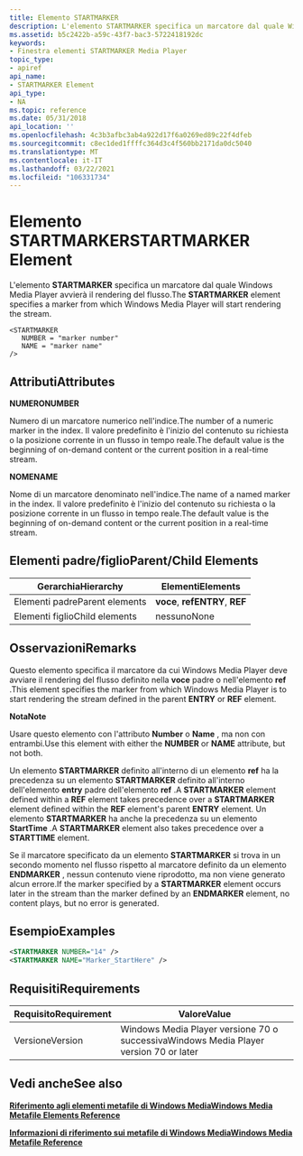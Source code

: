 ```yaml
---
title: Elemento STARTMARKER
description: L'elemento STARTMARKER specifica un marcatore dal quale Windows Media Player avvierà il rendering del flusso.
ms.assetid: b5c2422b-a59c-43f7-bac3-5722418192dc
keywords:
- Finestra elementi STARTMARKER Media Player
topic_type:
- apiref
api_name:
- STARTMARKER Element
api_type:
- NA
ms.topic: reference
ms.date: 05/31/2018
api_location: ''
ms.openlocfilehash: 4c3b3afbc3ab4a922d17f6a0269ed89c22f4dfeb
ms.sourcegitcommit: c8ec1ded1ffffc364d3c4f560bb2171da0dc5040
ms.translationtype: MT
ms.contentlocale: it-IT
ms.lasthandoff: 03/22/2021
ms.locfileid: "106331734"
---
```

# <a name="startmarker-element"></a><span data-ttu-id="5ab0c-104">Elemento STARTMARKER</span><span class="sxs-lookup"><span data-stu-id="5ab0c-104">STARTMARKER Element</span></span>

<span data-ttu-id="5ab0c-105">L'elemento **STARTMARKER** specifica un marcatore dal quale Windows Media Player avvierà il rendering del flusso.</span><span class="sxs-lookup"><span data-stu-id="5ab0c-105">The **STARTMARKER** element specifies a marker from which Windows Media Player will start rendering the stream.</span></span>

``` syntax
<STARTMARKER
   NUMBER = "marker number"
   NAME = "marker name"
/>
```

## <a name="attributes"></a><span data-ttu-id="5ab0c-106">Attributi</span><span class="sxs-lookup"><span data-stu-id="5ab0c-106">Attributes</span></span>

<span data-ttu-id="5ab0c-107">**NUMERO**</span><span class="sxs-lookup"><span data-stu-id="5ab0c-107">**NUMBER**</span></span>

<span data-ttu-id="5ab0c-108">Numero di un marcatore numerico nell'indice.</span><span class="sxs-lookup"><span data-stu-id="5ab0c-108">The number of a numeric marker in the index.</span></span> <span data-ttu-id="5ab0c-109">Il valore predefinito è l'inizio del contenuto su richiesta o la posizione corrente in un flusso in tempo reale.</span><span class="sxs-lookup"><span data-stu-id="5ab0c-109">The default value is the beginning of on-demand content or the current position in a real-time stream.</span></span>

<span data-ttu-id="5ab0c-110">**NOME**</span><span class="sxs-lookup"><span data-stu-id="5ab0c-110">**NAME**</span></span>

<span data-ttu-id="5ab0c-111">Nome di un marcatore denominato nell'indice.</span><span class="sxs-lookup"><span data-stu-id="5ab0c-111">The name of a named marker in the index.</span></span> <span data-ttu-id="5ab0c-112">Il valore predefinito è l'inizio del contenuto su richiesta o la posizione corrente in un flusso in tempo reale.</span><span class="sxs-lookup"><span data-stu-id="5ab0c-112">The default value is the beginning of on-demand content or the current position in a real-time stream.</span></span>

## <a name="parentchild-elements"></a><span data-ttu-id="5ab0c-113">Elementi padre/figlio</span><span class="sxs-lookup"><span data-stu-id="5ab0c-113">Parent/Child Elements</span></span>



| <span data-ttu-id="5ab0c-114">Gerarchia</span><span class="sxs-lookup"><span data-stu-id="5ab0c-114">Hierarchy</span></span>       | <span data-ttu-id="5ab0c-115">Elementi</span><span class="sxs-lookup"><span data-stu-id="5ab0c-115">Elements</span></span>           |
|-----------------|--------------------|
| <span data-ttu-id="5ab0c-116">Elementi padre</span><span class="sxs-lookup"><span data-stu-id="5ab0c-116">Parent elements</span></span> | <span data-ttu-id="5ab0c-117">**voce**, **ref**</span><span class="sxs-lookup"><span data-stu-id="5ab0c-117">**ENTRY**, **REF**</span></span> |
| <span data-ttu-id="5ab0c-118">Elementi figlio</span><span class="sxs-lookup"><span data-stu-id="5ab0c-118">Child elements</span></span>  | <span data-ttu-id="5ab0c-119">nessuno</span><span class="sxs-lookup"><span data-stu-id="5ab0c-119">None</span></span>               |



 

## <a name="remarks"></a><span data-ttu-id="5ab0c-120">Osservazioni</span><span class="sxs-lookup"><span data-stu-id="5ab0c-120">Remarks</span></span>

<span data-ttu-id="5ab0c-121">Questo elemento specifica il marcatore da cui Windows Media Player deve avviare il rendering del flusso definito nella **voce** padre o nell'elemento **ref** .</span><span class="sxs-lookup"><span data-stu-id="5ab0c-121">This element specifies the marker from which Windows Media Player is to start rendering the stream defined in the parent **ENTRY** or **REF** element.</span></span>

<span data-ttu-id="5ab0c-122">**Nota**</span><span class="sxs-lookup"><span data-stu-id="5ab0c-122">**Note**</span></span>

<span data-ttu-id="5ab0c-123">Usare questo elemento con l'attributo **Number** o **Name** , ma non con entrambi.</span><span class="sxs-lookup"><span data-stu-id="5ab0c-123">Use this element with either the **NUMBER** or **NAME** attribute, but not both.</span></span>

<span data-ttu-id="5ab0c-124">Un elemento **STARTMARKER** definito all'interno di un elemento **ref** ha la precedenza su un elemento **STARTMARKER** definito all'interno dell'elemento **entry** padre dell'elemento **ref** .</span><span class="sxs-lookup"><span data-stu-id="5ab0c-124">A **STARTMARKER** element defined within a **REF** element takes precedence over a **STARTMARKER** element defined within the **REF** element's parent **ENTRY** element.</span></span> <span data-ttu-id="5ab0c-125">Un elemento **STARTMARKER** ha anche la precedenza su un elemento **StartTime** .</span><span class="sxs-lookup"><span data-stu-id="5ab0c-125">A **STARTMARKER** element also takes precedence over a **STARTTIME** element.</span></span>

<span data-ttu-id="5ab0c-126">Se il marcatore specificato da un elemento **STARTMARKER** si trova in un secondo momento nel flusso rispetto al marcatore definito da un elemento **ENDMARKER** , nessun contenuto viene riprodotto, ma non viene generato alcun errore.</span><span class="sxs-lookup"><span data-stu-id="5ab0c-126">If the marker specified by a **STARTMARKER** element occurs later in the stream than the marker defined by an **ENDMARKER** element, no content plays, but no error is generated.</span></span>

## <a name="examples"></a><span data-ttu-id="5ab0c-127">Esempio</span><span class="sxs-lookup"><span data-stu-id="5ab0c-127">Examples</span></span>


```XML
<STARTMARKER NUMBER="14" />
<STARTMARKER NAME="Marker_StartHere" />
```



## <a name="requirements"></a><span data-ttu-id="5ab0c-128">Requisiti</span><span class="sxs-lookup"><span data-stu-id="5ab0c-128">Requirements</span></span>



| <span data-ttu-id="5ab0c-129">Requisito</span><span class="sxs-lookup"><span data-stu-id="5ab0c-129">Requirement</span></span> | <span data-ttu-id="5ab0c-130">Valore</span><span class="sxs-lookup"><span data-stu-id="5ab0c-130">Value</span></span> |
|--------------------|-----------------------------------------------------|
| <span data-ttu-id="5ab0c-131">Versione</span><span class="sxs-lookup"><span data-stu-id="5ab0c-131">Version</span></span><br/> | <span data-ttu-id="5ab0c-132">Windows Media Player versione 70 o successiva</span><span class="sxs-lookup"><span data-stu-id="5ab0c-132">Windows Media Player version 70 or later</span></span><br/> |



## <a name="see-also"></a><span data-ttu-id="5ab0c-133">Vedi anche</span><span class="sxs-lookup"><span data-stu-id="5ab0c-133">See also</span></span>

<dl> <dt>

[<span data-ttu-id="5ab0c-134">**Riferimento agli elementi metafile di Windows Media**</span><span class="sxs-lookup"><span data-stu-id="5ab0c-134">**Windows Media Metafile Elements Reference**</span></span>](windows-media-metafile-elements-reference.md)
</dt> <dt>

[<span data-ttu-id="5ab0c-135">**Informazioni di riferimento sui metafile di Windows Media**</span><span class="sxs-lookup"><span data-stu-id="5ab0c-135">**Windows Media Metafile Reference**</span></span>](windows-media-metafile-reference.md)
</dt> </dl>

 

 





